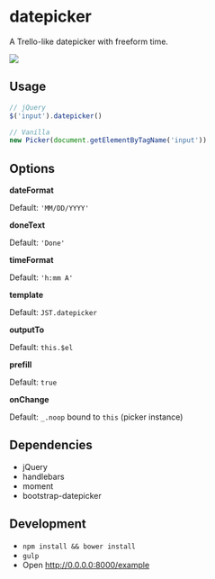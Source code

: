 # datepicker

A Trello-like datepicker with freeform time.

![](http://cl.ly/image/0r0w001L3a0o/datepicker.mov.gif)

## Usage

```javascript
// jQuery
$('input').datepicker()

// Vanilla
new Picker(document.getElementByTagName('input'))
```

## Options

**dateFormat**

Default: `'MM/DD/YYYY'`

**doneText**

Default: `'Done'`

**timeFormat**

Default: `'h:mm A'`

**template**

Default: `JST.datepicker`

**outputTo**

Default: `this.$el`

**prefill**

Default: `true`

**onChange**

Default: `_.noop` bound to `this` (picker instance)

## Dependencies

* jQuery
* handlebars
* moment
* bootstrap-datepicker

## Development

* `npm install && bower install`
* `gulp`
* Open http://0.0.0.0:8000/example
